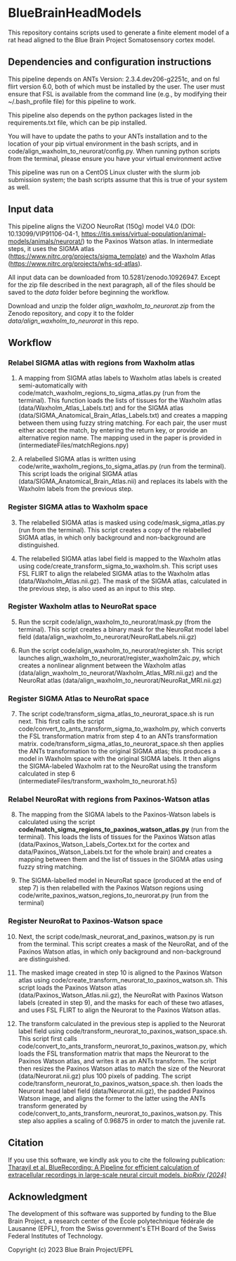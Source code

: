 # BlueBrainHeadModels

This repository contains scripts used to generate a finite element model of a rat head aligned to the Blue Brain Project Somatosensory cortex model.

## Dependencies and configuration instructions

This pipeline depends on ANTs Version: 2.3.4.dev206-g2251c, and on fsl flirt version 6.0, both of which must be installed by the user. The user must ensure that FSL is available from the command line (e.g., by modifying their ~/.bash_profile file) for this pipeline to work. 

This pipeline also depends on the python packages listed in the requirements.txt file, which can be pip installed. 

You will have to update the paths to your ANTs installation and to the location of your pip virtual environment in the bash scripts, and in code/align_waxholm_to_neurorat/config.py. When running python scripts from the terminal, please ensure you have your virtual environment active

This pipeline was run on a CentOS Linux cluster with the slurm job submission system; the bash scripts assume that this is true of your system as well. 

## Input data

This pipeline aligns the  ViZOO NeuroRat (150g) model V4.0 (DOI: 10.13099/VIP91106-04-1, https://itis.swiss/virtual-population/animal-models/animals/neurorat/) to the Paxinos Watson atlas. In intermediate steps, it uses the SIGMA atlas (https://www.nitrc.org/projects/sigma_template) and the Waxholm Atlas (https://www.nitrc.org/projects/whs-sd-atlas). 

All input data can be downloaded from 10.5281/zenodo.10926947. Except for the zip file described in the next paragraph, all of the files should be saved to the *data* folder before beginning the workflow.

Download and unzip the folder *align_waxholm_to_neurorat.zip* from the Zenodo repository, and copy it to the folder *data/align_waxholm_to_neurorat* in this repo.

## Workflow

### Relabel SIGMA atlas with regions from Waxholm atlas

1. A mapping from SIGMA atlas labels to Waxholm atlas labels is created semi-automatically with code/match_waxholm_regions_to_sigma_atlas.py (run from the terminal). This function loads the lists of tissues for the Waxholm atlas (data/Waxholm_Atlas_Labels.txt) and for the SIGMA atlas (data/SIGMA_Anatomical_Brain_Atlas_Labels.txt) and creates a mapping between them using fuzzy string matching. For each pair, the user must either accept the match, by entering the return key, or provide an alternative region name. The mapping used in the paper is provided in (intermediateFiles/matchRegions.npy)

2. A relabelled SIGMA atlas is written using code/write_waxholm_regions_to_sigma_atlas.py (run from the terminal). This script loads the original SIGMA atlas (data/SIGMA_Anatomical_Brain_Atlas.nii) and replaces its labels with the Waxholm labels from the previous step.

### Register SIGMA atlas to Waxholm space

3. The relabelled SIGMA atlas is masked using code/mask_sigma_atlas.py (run from the terminal). This script creates a copy of the relabelled SIGMA atlas, in which only background and non-background are distinguished.

4. The relabelled SIGMA atlas label field is mapped to the Waxholm atlas using code/create_transform_sigma_to_waxholm.sh. This script uses FSL FLIRT to align the relabeled SIGMA atlas to the Waxholm atlas (data/Waxholm_Atlas.nii.gz). The mask of the SIGMA atlas, calculated in the previous step, is also used as an input to this step.

### Register Waxholm atlas to NeuroRat space

5. Run the scrpit code/align_waxholm_to_neurorat/mask.py (from the terminal). This script creates a binary mask for the NeuroRat model label field (data/align_waxholm_to_neurorat/NeuroRatLabels.nii.gz)

6. Run the script code/align_waxholm_to_neurorat/register.sh. This script launches align_waxholm_to_neurorat/register_waxholm2aic.py, which creates a nonlinear alignment between the Waxholm atlas (data/align_waxholm_to_neurorat/Waxholm_Atlas_MRI.nii.gz) and the NeuroRat atlas (data/align_waxholm_to_neurorat/NeuroRat_MRI.nii.gz)

### Register SIGMA Atlas to NeuroRat space

7. The script code/transform_sigma_atlas_to_neurorat_space.sh is run next. This first calls the script code/convert_to_ants_transform_sigma_to_waxholm.py, which converts the FSL transformation matrix from step 4 to an ANTs transformation matrix. code/transform_sigma_atlas_to_neurorat_space.sh then applies the ANTs transformation to the original SIGMA atlas; this produces a model in Waxholm space with the original SIGMA labels. It then aligns the SIGMA-labeled Waxholm rat to the NeuroRat using the transform calculated in step 6 (intermediateFiles/transform_waxholm_to_neurorat.h5)

### Relabel NeuroRat with regions from Paxinos-Watson atlas

8. The mapping from the SIGMA labels to the Paxinos-Watson labels is calculated using the script **code/match_sigma_regions_to_paxinos_watson_atlas.py** (run from the terminal). This loads the lists of tissues for the Paxinos Watson atlas (data/Paxinos_Watson_Labels_Cortex.txt for the cortex and data/Paxinos_Watson_Labels.txt for the whole brain) and creates a mapping between them and the list of tissues in the SIGMA atlas using fuzzy string matching.

9. The SIGMA-labelled model in NeuroRat space (produced at the end of step 7) is then relabelled with the Paxinos Watson regions using code/write_paxinos_watson_regions_to_neurorat.py (run from the terminal)

### Register NeuroRat to Paxinos-Watson space

10. Next, the script code/mask_neurorat_and_paxinos_watson.py is run from the terminal. This script creates a mask of the NeuroRat, and of the Paxinos Watson atlas, in which only background and non-background are distinguished.

11. The masked image created in step 10 is aligned to the Paxinos Watson atlas using code/create_transform_neurorat_to_paxinos_watson.sh. This script loads the Paxinos Watson atlas (data/Paxinos_Watson_Atlas.nii.gz), the NeuroRat with Paxinos Watson labels (created in step 9), and the masks for each of these two atlases, and uses FSL FLIRT to align the Neurorat to the Paxinos Watson atlas.

12. The transform calculated in the previous step is applied to the Neurorat label field using code/transform_neurorat_to_paxinos_watson_space.sh. This script first calls code/convert_to_ants_transform_neurorat_to_paxinos_watson.py, which loads the FSL transformation matrix that maps the Neurorat to the Paxinos Watson atlas, and writes it as an ANTs transform. The script then resizes the Paxinos Watson atlas to match the size of the Neurorat (data/Neurorat.nii.gz) plus 100 pixels of padding. The script code/transform_neurorat_to_paxinos_watson_space.sh. then loads the Neurorat head label field (data/Neurorat.nii.gz),  the padded Paxinos Watson image, and aligns the former to the latter using the ANTs transform generated by code/convert_to_ants_transform_neurorat_to_paxinos_watson.py. This step also applies a scaling of 0.96875 in order to match the juvenile rat.

## Citation
If you use this software, we kindly ask you to cite the following publication: [Tharayil et al. BlueRecording: A Pipeline for efficient calculation of extracellular recordings in large-scale neural circuit models. *bioRxiv (2024)*](https://www.biorxiv.org/content/10.1101/2024.05.14.591849v1)

## Acknowledgment
The development of this software was supported by funding to the Blue Brain Project, a research center of the École polytechnique fédérale de Lausanne (EPFL), from the Swiss government's ETH Board of the Swiss Federal Institutes of Technology.

Copyright (c) 2023 Blue Brain Project/EPFL
